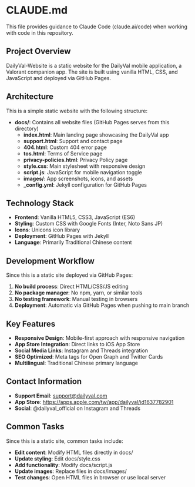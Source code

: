 # CLAUDE.md

This file provides guidance to Claude Code (claude.ai/code) when working with code in this repository.

## Project Overview

DailyVal-Website is a static website for the DailyVal mobile application, a Valorant companion app. The site is built using vanilla HTML, CSS, and JavaScript and deployed via GitHub Pages.

## Architecture

This is a simple static website with the following structure:

- **docs/**: Contains all website files (GitHub Pages serves from this directory)
  - **index.html**: Main landing page showcasing the DailyVal app
  - **support.html**: Support and contact page
  - **404.html**: Custom 404 error page
  - **tos.html**: Terms of Service page
  - **privacy-policies.html**: Privacy Policy page
  - **style.css**: Main stylesheet with responsive design
  - **script.js**: JavaScript for mobile navigation toggle
  - **images/**: App screenshots, icons, and assets
  - **_config.yml**: Jekyll configuration for GitHub Pages

## Technology Stack

- **Frontend**: Vanilla HTML5, CSS3, JavaScript (ES6)
- **Styling**: Custom CSS with Google Fonts (Inter, Noto Sans JP)
- **Icons**: Unicons icon library
- **Deployment**: GitHub Pages with Jekyll
- **Language**: Primarily Traditional Chinese content

## Development Workflow

Since this is a static site deployed via GitHub Pages:

1. **No build process**: Direct HTML/CSS/JS editing
2. **No package manager**: No npm, yarn, or similar tools
3. **No testing framework**: Manual testing in browsers
4. **Deployment**: Automatic via GitHub Pages when pushing to main branch

## Key Features

- **Responsive Design**: Mobile-first approach with responsive navigation
- **App Store Integration**: Direct links to iOS App Store
- **Social Media Links**: Instagram and Threads integration
- **SEO Optimized**: Meta tags for Open Graph and Twitter Cards
- **Multilingual**: Traditional Chinese primary language

## Contact Information

- **Support Email**: support@dailyval.com
- **App Store**: https://apps.apple.com/tw/app/dailyval/id1637782901
- **Social**: @dailyval_official on Instagram and Threads

## Common Tasks

Since this is a static site, common tasks include:

- **Edit content**: Modify HTML files directly in docs/
- **Update styling**: Edit docs/style.css
- **Add functionality**: Modify docs/script.js
- **Update images**: Replace files in docs/images/
- **Test changes**: Open HTML files in browser or use local server